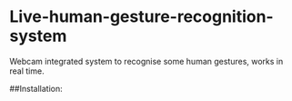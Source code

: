 # Live-human-gesture-recognition-system
Webcam integrated system to recognise some human gestures, works in real time.

##Installation:
